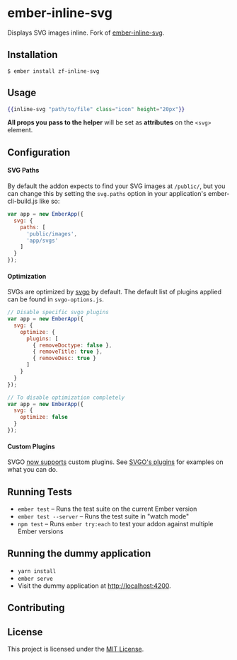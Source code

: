 # ember-inline-svg

Displays SVG images inline. Fork of [ember-inline-svg](https://github.com/minutebase/ember-inline-svg).

## Installation

```
$ ember install zf-inline-svg
```

## Usage

```handlebars
{{inline-svg "path/to/file" class="icon" height="20px"}}
```

**All props you pass to the helper** will be set as **attributes** on the `<svg>` element.

## Configuration

#### SVG Paths
 
By default the addon expects to find your SVG images at `/public/`, but you can change this
by setting the `svg.paths` option in your application's ember-cli-build.js like so:

```javascript
var app = new EmberApp({
  svg: {
    paths: [
      'public/images',
      'app/svgs'
    ]
  }
});
```

#### Optimization

SVGs are optimized by [svgo](https://github.com/svg/svgo) by default. The default list of plugins applied can be found in `svgo-options.js`.

```javascript
// Disable specific svgo plugins
var app = new EmberApp({
  svg: {
    optimize: {
      plugins: [
        { removeDoctype: false },
        { removeTitle: true },
        { removeDesc: true }
      ]
    }
  }
});
```
 
```javascript
// To disable optimization completely
var app = new EmberApp({
  svg: {
    optimize: false
  }
});
```


#### Custom Plugins

SVGO [now supports](https://github.com/svg/svgo/commit/1ec50c4a13ecea4c50619cdb3bab4926f6aa53e1) custom plugins. See [SVGO's plugins](https://github.com/svg/svgo/tree/master/plugins) for examples on what you can do.

## Running Tests

* `ember test` – Runs the test suite on the current Ember version
* `ember test --server` – Runs the test suite in "watch mode"
* `npm test` – Runs `ember try:each` to test your addon against multiple Ember versions

## Running the dummy application

* `yarn install`
* `ember serve`
* Visit the dummy application at [http://localhost:4200](http://localhost:4200).

## Contributing


## License

This project is licensed under the [MIT License](LICENSE.md).
